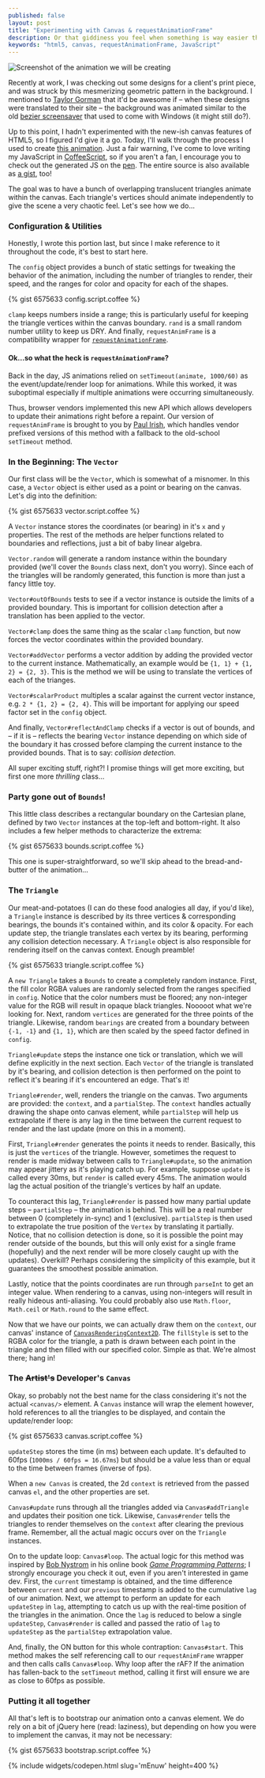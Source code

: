 ```yaml
---
published: false
layout: post
title: "Experimenting with Canvas & requestAnimationFrame"
description: Or that giddiness you feel when something is way easier than you expected
keywords: "html5, canvas, requestAnimationFrame, JavaScript"
---
```


![Screenshot of the animation we will be creating](http://res.cloudinary.com/rodaine/image/upload/c_scale,w_1024/v1379290833/Screen_Shot_2013-09-15_at_8_19_22_PM_hkqqn3.png "Checkout the embeded Pen below to see it in all its screensaver-esque glory")

Recently at work, I was checking out some designs for a client's print piece, and was struck by this mesmerizing geometric pattern in the background. I mentioned to [Taylor Gorman][taylor] that it'd be awesome if &ndash; when these designs were translated to their site &ndash; the background was animated similar to the old [bezier screensaver][bezier] that used to come with Windows (it might still do?). 

Up to this point, I hadn't experimented with the new-ish canvas features of HTML5, so I figured I'd give it a go. Today, I'll walk through the process I used to create [this animation][pen]. Just a fair warning, I've come to love writing my JavaScript in [CoffeeScript][cs], so if you aren't a fan, I encourage you to check out the generated JS on the [pen][pen]. The entire source is also available as [a gist][gist], too!

The goal was to have a bunch of overlapping translucent triangles animate within the canvas. Each triangle's vertices should animate independently to give the scene a very chaotic feel. Let's see how we do...

### Configuration & Utilities ###

<aside>Honestly, I wrote this portion last, but since I make reference to it throughout the code, it's best to start here.</aside>

The `config` object provides a bunch of static settings for tweaking the behavior of the animation, including the number of triangles to render, their speed, and the ranges for color and opacity for each of the shapes. 

{% gist 6575633 config.script.coffee %}

`clamp` keeps numbers inside a range; this is particularly useful for keeping the triangle vertices within the canvas boundary. `rand` is a small random number utility to keep us DRY. And finally, `requestAnimFrame` is a compatibility wrapper for [`requestAnimationFrame`][raf]. 

#### Ok…so what the heck is `requestAnimationFrame`? ####

Back in the day, JS animations relied on `setTimeout(animate, 1000/60)` as the event/update/render loop for animations. While this worked, it was suboptimal especially if multiple animations were occurring simultaneously. 

Thus, browser vendors implemented this new API which allows developers to update their animations right before a repaint. Our version of `requestAnimFrame` is brought to you by [Paul Irish][paul], which handles vendor prefixed versions of this method with a fallback to the old-school `setTimeout` method.

### In the Beginning: The `Vector` ###

Our first class will be the `Vector`, which is somewhat of a misnomer. In this case, a `Vector` object is either used as a point or bearing on the canvas. Let's dig into the definition:

{% gist 6575633 vector.script.coffee %}

A `Vector` instance stores the coordinates (or bearing) in it's `x` and `y` properties. The rest of the methods are helper functions related to boundaries and reflections, just a bit of baby linear algebra.

`Vector.random` will generate a random instance within the boundary provided (we'll cover the `Bounds` class next, don't you worry). Since each of the triangles will be randomly generated, this function is more than just a fancy little toy.

`Vector#outOfBounds` tests to see if a vector instance is outside the limits of a provided boundary. This is important for collision detection after a translation has been applied to the vector.

`Vector#clamp` does the same thing as the scalar `clamp` function, but now forces the vector coordinates within the provided boundary.

`Vector#addVector` performs a vector addition by adding the provided vector to the current instance. Mathematically, an example would be `{1, 1} + {1, 2} = {2, 3}`. This is the method we will be using to translate the vertices of each of the trianges.

`Vector#scalarProduct` multiples a scalar against the current vector instance, e.g. `2 * {1, 2} = {2, 4}`. This will be important for applying our speed factor set in the `config` object.

And finally, `Vector#reflectAndClamp` checks if a vector is out of bounds, and &ndash; if it is &ndash; reflects the bearing `Vector` instance depending on which side of the boundary it has crossed before clamping the current instance to the provided bounds. That is to say: *collision detection*. 

All super exciting stuff, right?! I promise things will get more exciting, but first one more *thrilling* class...

### Party gone out of `Bounds`! ###

This little class describes a rectangular boundary on the Cartesian plane, defined by two `Vector` instances at the top-left and bottom-right. It also includes a few helper methods to characterize the extrema:

{% gist 6575633 bounds.script.coffee %}

This one is super-straightforward, so we'll skip ahead to the bread-and-butter of the animation...

### The `Triangle` ###

Our meat-and-potatoes (I can do these food analogies all day, if you'd like), a `Triangle` instance is described by its three vertices & corresponding bearings, the bounds it's contained within, and its color & opacity. For each update step, the triangle translates each vertex by its bearing, performing any collision detection necessary. A `Triangle` object is also responsible for rendering itself on the canvas context. Enough preamble!

{% gist 6575633 triangle.script.coffee %}

A `new Triangle` takes a `Bounds` to create a completely random instance. First, the fill color RGBA values are randomly selected from the ranges specified in `config`. Notice that the color numbers must be floored; any non-integer value for the RGB  will result in opaque black triangles. Nooooot what we're looking for. Next, random `vertices` are generated for the three points of the triangle. Likewise, random `bearings` are created from a boundary between `{-1, -1}` and `{1, 1}`, which are then scaled by the speed factor defined in `config`. 

`Triangle#update` steps the instance one tick or translation, which we will define explicitly in the next section. Each `Vector` of the triangle is translated by it's bearing, and collision detection is then performed on the point to reflect it's bearing if it's encountered an edge. That's it!

`Triangle#render`, well, renders the triangle on the canvas. Two arguments are provided: the `context`, and a `partialStep`. The `context` handles actually drawing the shape onto canvas element, while `partialStep` will help us extrapolate if there is any lag in the time between the current request to render and the last update (more on this in a moment). 

First, `Triangle#render` generates the points it needs to render. Basically, this is just the `vertices` of the triangle. However, sometimes the request to render is made midway between calls to `Triangle#update`, so the animation may appear jittery as it's playing catch up. For example, suppose `update` is called every 30ms, but `render` is called every 45ms. The animation would lag the actual position of the triangle's vertices by half an update. 

To counteract this lag, `Triangle#render` is passed how many partial update steps &ndash; `partialStep` &ndash; the animation is behind. This will be a real number between 0 (completely in-sync) and 1 (exclusive). `partialStep` is then used to extrapolate the true position of the `Vertex` by translating it partially. Notice, that no collision detection is done, so it is possible the point may render outside of the bounds, but this will only exist for a single frame (hopefully) and the next render will be more closely caught up with the updates). Overkill? Perhaps considering the simplicity of this example, but it guarantees the smoothest possible animation. 

Lastly, notice that the points coordinates are run through `parseInt` to get an integer value. When rendering to a canvas, using non-integers will result in really hideous anti-aliasing. You could probably also use `Math.floor`, `Math.ceil` or `Math.round` to the same effect.

Now that we have our points, we can actually draw them on the `context`, our canvas' instance of [`CanvasRenderingContext2D`][context]. The `fillStyle` is set to the RGBA color for the triangle, a path is drawn between each point in the triangle and then filled with our specified color. Simple as that. We're almost there; hang in!

### The <del>Artist's</del> Developer's `Canvas` ###

Okay, so probably not the best name for the class considering it's not the actual `<canvas/>` element. A `Canvas` instance will wrap the element however, hold references to all the triangles to be displayed, and contain the update/render loop:

{% gist 6575633 canvas.script.coffee %}

`updateStep` stores the time (in ms) between each update. It's defaulted to 60fps (`1000ms / 60fps = 16.67ms`) but should be a value less than or equal to the time between frames (inverse of fps).

When a `new Canvas` is created, the 2d  `context` is retrieved from the passed canvas `el`, and the other properties are set.

`Canvas#update` runs through all the triangles added via `Canvas#addTriangle` and updates their position one tick. Likewise, `Canvas#render` tells the triangles to render themselves on the `context` after clearing the previous frame. Remember, all the actual magic occurs over on the `Triangle` instances.

On to the update loop: `Canvas#loop`. The actual logic for this method was inspired by [Bob Nystrom][bob] in his online book *[Game Programming Patterns][gpp]*; I strongly encourage you check it out, even if you aren't interested in game dev. First, the `current` timestamp is obtained, and the time difference between `current` and our `previous` timestamp is added to the cumulative `lag` of our animation. Next, we attempt to perform an update for each `updateStep` in `lag`, attempting to catch us up with the real-time position of the triangles in the animation. Once the `lag` is reduced to below a single `updateStep`, `Canvas#render` is called and passed the ratio of `lag` to `updateStep` as the `partialStep` extrapolation value.

And, finally, the ON button for this whole contraption: `Canvas#start`. This method makes the self referencing call to our `requestAnimFrame` wrapper and then calls calls `Canvas#loop`. Why loop after the rAF? If the animation has fallen-back to the `setTimeout` method, calling it first will ensure we are as close to 60fps as possible.

### Putting it all together ###

All that's left is to bootstrap our animation onto a canvas element. We do rely on a bit of jQuery here (read: laziness), but depending on how you were to implement the canvas, it may not be necessary:

{% gist 6575633 bootstrap.script.coffee %}





{% include widgets/codepen.html slug='mEnuw' height=400 %}

[taylor]: http://taylorpatrickgorman.com/
[bezier]: http://www.youtube.com/watch?v=sql60Bvz0rU
[pen]: http://codepen.io/rodaine/pen/mEnuw
[cs]: http://coffeescript.org/
[gist]: https://gist.github.com/rodaine/6575633
[raf]: https://developer.mozilla.org/en-US/docs/Web/API/window.requestAnimationFrame
[paul]: http://www.paulirish.com/2011/requestanimationframe-for-smart-animating/
[context]: https://developer.mozilla.org/en-US/docs/Web/API/CanvasRenderingContext2D
[bob]: https://twitter.com/munificentbob
[gpp]: http://gameprogrammingpatterns.com/